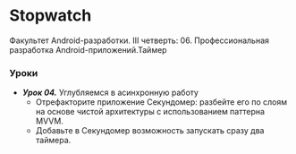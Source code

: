 # Stopwatch
Факультет Android-разработки. III четверть: 06. Профессиональная разработка Android-приложений.Таймер

### Уроки
- ***Урок 04.*** Углубляемся в асинхронную работу
  - Отрефакторите приложение Секундомер: разбейте его по слоям на основе чистой архитектуры с использованием паттерна MVVM.
  - Добавьте в Секундомер возможность запускать сразу два таймера.
